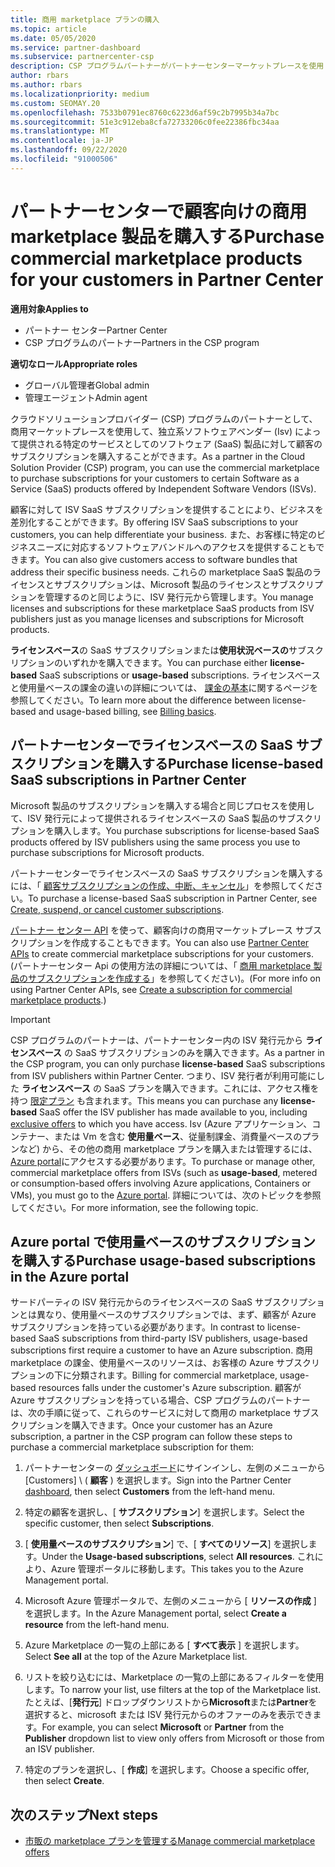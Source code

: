 ```yaml
---
title: 商用 marketplace プランの購入
ms.topic: article
ms.date: 05/05/2020
ms.service: partner-dashboard
ms.subservice: partnercenter-csp
description: CSP プログラムパートナーがパートナーセンターマーケットプレースを使用して、独立系ソフトウェアベンダー (Isv) から SaaS プランを購入できるようにする方法について説明します。
author: rbars
ms.author: rbars
ms.localizationpriority: medium
ms.custom: SEOMAY.20
ms.openlocfilehash: 7533b0791ec8760c6223d6af59c2b7995b34a7bc
ms.sourcegitcommit: 51e3c912eba8cfa72733206c0fee22386fbc34aa
ms.translationtype: MT
ms.contentlocale: ja-JP
ms.lasthandoff: 09/22/2020
ms.locfileid: "91000506"
---
```

# <a name="purchase-commercial-marketplace-products-for-your-customers-in-partner-center"></a><span data-ttu-id="db665-103">パートナーセンターで顧客向けの商用 marketplace 製品を購入する</span><span class="sxs-lookup"><span data-stu-id="db665-103">Purchase commercial marketplace products for your customers in Partner Center</span></span>

<span data-ttu-id="db665-104">**適用対象**</span><span class="sxs-lookup"><span data-stu-id="db665-104">**Applies to**</span></span>

- <span data-ttu-id="db665-105">パートナー センター</span><span class="sxs-lookup"><span data-stu-id="db665-105">Partner Center</span></span>
- <span data-ttu-id="db665-106">CSP プログラムのパートナー</span><span class="sxs-lookup"><span data-stu-id="db665-106">Partners in the CSP program</span></span>

<span data-ttu-id="db665-107">**適切なロール**</span><span class="sxs-lookup"><span data-stu-id="db665-107">**Appropriate roles**</span></span>

- <span data-ttu-id="db665-108">グローバル管理者</span><span class="sxs-lookup"><span data-stu-id="db665-108">Global admin</span></span>
- <span data-ttu-id="db665-109">管理エージェント</span><span class="sxs-lookup"><span data-stu-id="db665-109">Admin agent</span></span>

<span data-ttu-id="db665-110">クラウドソリューションプロバイダー (CSP) プログラムのパートナーとして、商用マーケットプレースを使用して、独立系ソフトウェアベンダー (Isv) によって提供される特定のサービスとしてのソフトウェア (SaaS) 製品に対して顧客のサブスクリプションを購入することができます。</span><span class="sxs-lookup"><span data-stu-id="db665-110">As a partner in the Cloud Solution Provider (CSP) program, you can use the commercial marketplace to purchase subscriptions for your customers to certain Software as a Service (SaaS) products offered by Independent Software Vendors (ISVs).</span></span> 

<span data-ttu-id="db665-111">顧客に対して ISV SaaS サブスクリプションを提供することにより、ビジネスを差別化することができます。</span><span class="sxs-lookup"><span data-stu-id="db665-111">By offering ISV SaaS subscriptions to your customers, you can help differentiate your business.</span></span> <span data-ttu-id="db665-112">また、お客様に特定のビジネスニーズに対応するソフトウェアバンドルへのアクセスを提供することもできます。</span><span class="sxs-lookup"><span data-stu-id="db665-112">You can also give customers access to software bundles that address their specific business needs.</span></span> <span data-ttu-id="db665-113">これらの marketplace SaaS 製品のライセンスとサブスクリプションは、Microsoft 製品のライセンスとサブスクリプションを管理するのと同じように、ISV 発行元から管理します。</span><span class="sxs-lookup"><span data-stu-id="db665-113">You manage licenses and subscriptions for these marketplace SaaS products from ISV publishers just as you manage licenses and subscriptions for Microsoft products.</span></span>

<span data-ttu-id="db665-114">**ライセンスベース**の SaaS サブスクリプションまたは**使用状況ベースの**サブスクリプションのいずれかを購入できます。</span><span class="sxs-lookup"><span data-stu-id="db665-114">You can purchase either **license-based** SaaS subscriptions or **usage-based** subscriptions.</span></span> <span data-ttu-id="db665-115">ライセンスベースと使用量ベースの課金の違いの詳細については、 [課金の基本](billing-basics.md)に関するページを参照してください。</span><span class="sxs-lookup"><span data-stu-id="db665-115">To learn more about the difference between license-based and usage-based billing, see [Billing basics](billing-basics.md).</span></span>

## <a name="purchase-license-based-saas-subscriptions-in-partner-center"></a><span data-ttu-id="db665-116">パートナーセンターでライセンスベースの SaaS サブスクリプションを購入する</span><span class="sxs-lookup"><span data-stu-id="db665-116">Purchase license-based SaaS subscriptions in Partner Center</span></span>

<span data-ttu-id="db665-117">Microsoft 製品のサブスクリプションを購入する場合と同じプロセスを使用して、ISV 発行元によって提供されるライセンスベースの SaaS 製品のサブスクリプションを購入します。</span><span class="sxs-lookup"><span data-stu-id="db665-117">You purchase subscriptions for license-based SaaS products offered by ISV publishers using the same process you use to purchase subscriptions for Microsoft products.</span></span>

<span data-ttu-id="db665-118">パートナーセンターでライセンスベースの SaaS サブスクリプションを購入するには、「 [顧客サブスクリプションの作成、中断、キャンセル](create-a-new-subscription.md#create-a-new-subscription)」を参照してください。</span><span class="sxs-lookup"><span data-stu-id="db665-118">To purchase a license-based SaaS subscription in Partner Center, see [Create, suspend, or cancel customer subscriptions](create-a-new-subscription.md#create-a-new-subscription).</span></span>

<span data-ttu-id="db665-119">[パートナー センター API](/partner-center/develop/) を使って、顧客向けの商用マーケットプレース サブスクリプションを作成することもできます。</span><span class="sxs-lookup"><span data-stu-id="db665-119">You can also use [Partner Center APIs](/partner-center/develop/) to create commercial marketplace subscriptions for your customers.</span></span> <span data-ttu-id="db665-120">(パートナーセンター Api の使用方法の詳細については、「 [商用 marketplace 製品のサブスクリプションを作成する](/partner-center/develop/create-subscription-azure-marketplace-products)」を参照してください)。</span><span class="sxs-lookup"><span data-stu-id="db665-120">(For more info on using Partner Center APIs, see [Create a subscription for commercial marketplace products](/partner-center/develop/create-subscription-azure-marketplace-products).)</span></span>

>[!IMPORTANT]
> <span data-ttu-id="db665-121">CSP プログラムのパートナーは、パートナーセンター内の ISV 発行元から **ライセンスベース** の SaaS サブスクリプションのみを購入できます。</span><span class="sxs-lookup"><span data-stu-id="db665-121">As a partner in the CSP program, you can only purchase **license-based** SaaS subscriptions from ISV publishers within Partner Center.</span></span> <span data-ttu-id="db665-122">つまり、ISV 発行者が利用可能にした **ライセンスベース** の SaaS プランを購入できます。これには、アクセス権を持つ [限定プラン](csp-commercial-marketplace-discover.md#learn-about-marketplace-exclusive-offers) も含まれます。</span><span class="sxs-lookup"><span data-stu-id="db665-122">This means you can purchase any **license-based** SaaS offer the ISV publisher has made available to you, including [exclusive offers](csp-commercial-marketplace-discover.md#learn-about-marketplace-exclusive-offers) to which you have access.</span></span> <span data-ttu-id="db665-123">Isv (Azure アプリケーション、コンテナー、または Vm を含む **使用量ベース**、従量制課金、消費量ベースのプランなど) から、その他の商用 marketplace プランを購入または管理するには、 [Azure portal](https://portal.azure.com/)にアクセスする必要があります。</span><span class="sxs-lookup"><span data-stu-id="db665-123">To purchase or manage other, commercial marketplace offers from ISVs (such as **usage-based**, metered or consumption-based offers involving Azure applications, Containers or VMs), you must go to the [Azure portal](https://portal.azure.com/).</span></span> <span data-ttu-id="db665-124">詳細については、次のトピックを参照してください。</span><span class="sxs-lookup"><span data-stu-id="db665-124">For more information, see the following topic.</span></span>

## <a name="purchase-usage-based-subscriptions-in-the-azure-portal"></a><span data-ttu-id="db665-125">Azure portal で使用量ベースのサブスクリプションを購入する</span><span class="sxs-lookup"><span data-stu-id="db665-125">Purchase usage-based subscriptions in the Azure portal</span></span>

<span data-ttu-id="db665-126">サードパーティの ISV 発行元からのライセンスベースの SaaS サブスクリプションとは異なり、使用量ベースのサブスクリプションでは、まず、顧客が Azure サブスクリプションを持っている必要があります。</span><span class="sxs-lookup"><span data-stu-id="db665-126">In contrast to license-based SaaS subscriptions from third-party ISV publishers, usage-based subscriptions first require a customer to have an Azure subscription.</span></span> <span data-ttu-id="db665-127">商用 marketplace の課金、使用量ベースのリソースは、お客様の Azure サブスクリプションの下に分類されます。</span><span class="sxs-lookup"><span data-stu-id="db665-127">Billing for commercial marketplace, usage-based resources falls under the customer's Azure subscription.</span></span> <span data-ttu-id="db665-128">顧客が Azure サブスクリプションを持っている場合、CSP プログラムのパートナーは、次の手順に従って、これらのサービスに対して商用の marketplace サブスクリプションを購入できます。</span><span class="sxs-lookup"><span data-stu-id="db665-128">Once your customer has an Azure subscription, a partner in the CSP program can follow these steps to purchase a commercial marketplace subscription for them:</span></span>

1. <span data-ttu-id="db665-129">パートナーセンターの [ダッシュボード](https://partner.microsoft.com/dashboard)にサインインし、左側のメニューから [Customers] \ ( **顧客** \) を選択します。</span><span class="sxs-lookup"><span data-stu-id="db665-129">Sign into the Partner Center [dashboard](https://partner.microsoft.com/dashboard), then select **Customers** from the left-hand menu.</span></span>

2. <span data-ttu-id="db665-130">特定の顧客を選択し、[ **サブスクリプション**] を選択します。</span><span class="sxs-lookup"><span data-stu-id="db665-130">Select the specific customer, then select **Subscriptions**.</span></span>  

3. <span data-ttu-id="db665-131">[ **使用量ベースのサブスクリプション**] で、[ **すべてのリソース**] を選択します。</span><span class="sxs-lookup"><span data-stu-id="db665-131">Under the **Usage-based subscriptions**, select **All resources**.</span></span> <span data-ttu-id="db665-132">これにより、Azure 管理ポータルに移動します。</span><span class="sxs-lookup"><span data-stu-id="db665-132">This takes you to the Azure Management portal.</span></span>

4. <span data-ttu-id="db665-133">Microsoft Azure 管理ポータルで、左側のメニューから [ **リソースの作成** ] を選択します。</span><span class="sxs-lookup"><span data-stu-id="db665-133">In the Azure Management portal, select **Create a resource** from the left-hand menu.</span></span>

5. <span data-ttu-id="db665-134">Azure Marketplace の一覧の上部にある [ **すべて表示** ] を選択します。</span><span class="sxs-lookup"><span data-stu-id="db665-134">Select **See all** at the top of the Azure Marketplace list.</span></span>

6. <span data-ttu-id="db665-135">リストを絞り込むには、Marketplace の一覧の上部にあるフィルターを使用します。</span><span class="sxs-lookup"><span data-stu-id="db665-135">To narrow your list, use filters at the top of the Marketplace list.</span></span> <span data-ttu-id="db665-136">たとえば、[**発行元**] ドロップダウンリストから**Microsoft**または**Partner**を選択すると、microsoft または ISV 発行元からのオファーのみを表示できます。</span><span class="sxs-lookup"><span data-stu-id="db665-136">For example, you can select **Microsoft** or **Partner** from the **Publisher** dropdown list to view only offers from Microsoft or those from an ISV publisher.</span></span>

7. <span data-ttu-id="db665-137">特定のプランを選択し、[ **作成**] を選択します。</span><span class="sxs-lookup"><span data-stu-id="db665-137">Choose a specific offer, then select **Create**.</span></span>

## <a name="next-steps"></a><span data-ttu-id="db665-138">次のステップ</span><span class="sxs-lookup"><span data-stu-id="db665-138">Next steps</span></span>

- [<span data-ttu-id="db665-139">市販の marketplace プランを管理する</span><span class="sxs-lookup"><span data-stu-id="db665-139">Manage commercial marketplace offers</span></span>](csp-commercial-marketplace-purchase.md)